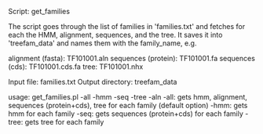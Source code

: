 

Script: get_families

The script goes through the list of families in 'families.txt' and fetches
for each the HMM, alignment, sequences, and the tree.
It saves it into 'treefam_data' and names them with the family_name, e.g. 

alignment (fasta): TF101001.aln
sequences (protein): TF101001.fa
sequences (cds): TF101001.cds.fa
tree: TF101001.nhx

Input file: families.txt
Output directory: treefam_data

usage: get_families.pl -all -hmm -seq -tree -aln
       -all: gets hmm, alignment, sequences (protein+cds), tree for each family (default option) 
       -hmm:  gets hmm for each family
       -seq: gets sequences (protein+cds) for each family
       -tree: gets tree for each family
